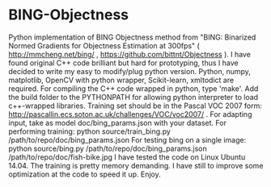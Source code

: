 # BING-Objectness
Python implementation of BING Objectness method from "BING: Binarized Normed Gradients for Objectness Estimation at 300fps" ( http://mmcheng.net/bing/ , https://github.com/bittnt/Objectness ). 
I have found original C++ code brilliant but hard for prototyping, thus I have decided to write my easy to modify/plug python version.
Python, numpy, matplotlib, OpenCV with python wrapper, Scikit-learn, xmltodict are required.
For compiling the C++ code wrapped in python, type 'make'.
Add the build folder to the PYTHONPATH for allowing python interpreter to load c++-wrapped libraries.
Training set should be in the Pascal VOC 2007 form: http://pascallin.ecs.soton.ac.uk/challenges/VOC/voc2007/ .
For adapting input, take as model doc/bing_params.json with your dataset.
For performing training:
python source/train_bing.py /path/to/repo/doc/bing_params.json
For testing bing on a single image:
python source/bing.py /path/to/repo/doc/bing_params.json /path/to/repo/doc/fish-bike.jpg
I have tested the code on Linux Ubuntu 14.04.
The training is pretty memory demanding.
I have still to improve some optimization at the code to speed it up.
Enjoy.